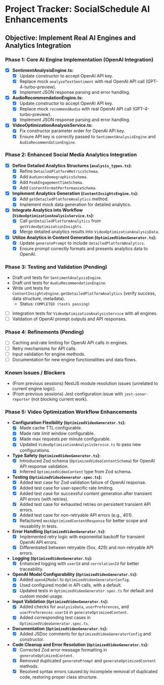 # Project Tracker: SocialSchedule AI Enhancements

## Objective: Implement Real AI Engines and Analytics Integration

### Phase 1: Core AI Engine Implementation (OpenAI Integration)
- [x] **SentimentAnalysisEngine.ts:**
  - [x] Update constructor to accept OpenAI API key.
  - [x] Replace mock `analyzeTextSentiment` with real OpenAI API call (GPT-4-turbo-preview).
  - [x] Implement JSON response parsing and error handling.
- [x] **AudioRecommendationEngine.ts:**
  - [x] Update constructor to accept OpenAI API key.
  - [x] Replace mock `recommendAudio` with real OpenAI API call (GPT-4-turbo-preview).
  - [x] Implement JSON response parsing and error handling.
- [x] **VideoOptimizationAnalysisService.ts:**
  - [x] Fix constructor parameter order for OpenAI API key.
  - [x] Ensure API key is correctly passed to `SentimentAnalysisEngine` and `AudioRecommendationEngine`.

### Phase 2: Enhanced Social Media Analytics Integration
- [x] **Define Detailed Analytics Structures (`analysis_types.ts`):**
  - [x] Refine `DetailedPlatformMetricsSchema`.
  - [x] Add `AudienceDemographicsSchema`.
  - [x] Add `PeakEngagementTimeSchema`.
  - [x] Add `ContentFormatPerformanceSchema`.
- [x] **Implement Analytics Generation (`ContentInsightsEngine.ts`):**
  - [x] Add `getDetailedPlatformAnalytics` method.
  - [x] Implement mock data generation for detailed analytics.
- [x] **Integrate Analytics into Workflow (`VideoOptimizationAnalysisService.ts`):**
  - [x] Call `getDetailedPlatformAnalytics` from `getVideoOptimizationInsights`.
  - [x] Merge detailed analytics results into `VideoOptimizationAnalysisData`.
- [x] **Utilize Analytics in Content Generation (`OptimizedVideoGenerator.ts`):**
  - [x] Update `generatePrompt` to include `detailedPlatformAnalytics`.
  - [x] Ensure prompt correctly formats and presents analytics data to OpenAI.

### Phase 3: Testing and Validation (Pending)
- Draft unit tests for `SentimentAnalysisEngine`.
- Draft unit tests for `AudioRecommendationEngine`.
- Write unit tests for `ContentInsightsEngine.getDetailedPlatformAnalytics` (verify success, data structure, metadata).
  - Status: `COMPLETED (tests passing)`
- [ ] Integration tests for `VideoOptimizationAnalysisService` with all engines.
- [ ] Validation of OpenAI prompt outputs and API responses.

### Phase 4: Refinements (Pending)
- [ ] Caching and rate limiting for OpenAI API calls in engines.
- [ ] Retry mechanisms for API calls.
- [ ] Input validation for engine methods.
- [ ] Documentation for new engine functionalities and data flows.

### Known Issues / Blockers
- (From previous sessions) NestJS module resolution issues (unrelated to current engine logic).
- (From previous sessions) Jest configuration issue with `jest-sonar-reporter` (not blocking current work).

### Phase 5: Video Optimization Workflow Enhancements
- **Configuration Flexibility (`OptimizedVideoGenerator.ts`):**
  - [x] Made cache TTL configurable.
  - [x] Made rate limit window configurable.
  - [x] Made max requests per minute configurable.
  - [x] Updated `VideoOptimizationAnalysisService.ts` to pass new configurations.
- **Type Safety (`OptimizedVideoGenerator.ts`):**
  - [x] Introduced Zod schema (`OptimizedVideoContentSchema`) for OpenAI API response validation.
  - [x] Inferred `OptimizedVideoContent` type from Zod schema.
- **Testing (`OptimizedVideoGenerator.spec.ts`):**
  - [x] Added test case for Zod validation failure of OpenAI response.
  - [x] Added test case for user-specific rate limiting.
  - [x] Added test case for successful content generation after transient API errors (with retries).
  - [x] Added test case for exhausted retries on persistent transient API errors.
  - [x] Added test case for non-retryable API errors (e.g., 401).
  - [x] Refactored `mockOptimizedContentResponse` for better scope and reusability in tests.
- **Error Handling (`OptimizedVideoGenerator.ts`):**
  - [x] Implemented retry logic with exponential backoff for transient OpenAI API errors.
  - [x] Differentiated between retryable (5xx, 429) and non-retryable API errors.
- **Logging (`OptimizedVideoGenerator.ts`):**
  - [x] Enhanced logging with `userId` and `correlationId` for better traceability.
- **OpenAI Model Configurability (`OptimizedVideoGenerator.ts`):**
  - [x] Added `openAIModel` to `OptimizedVideoGeneratorConfig`.
  - [x] Used configured model in API calls, with a default.
  - [x] Updated tests in `OptimizedVideoGenerator.spec.ts` for default and custom model usage.
- **Input Validation (`OptimizedVideoGenerator.ts`):**
  - [x] Added checks for `analysisData`, `userPreferences`, and `userPreferences.userId` in `generateOptimizedContent`.
  - [x] Added corresponding test cases in `OptimizedVideoGenerator.spec.ts`.
- **Documentation (`OptimizedVideoGenerator.ts`):**
  - [x] Added JSDoc comments for `OptimizedVideoGeneratorConfig` and constructor.

- **Code Cleanup and Error Resolution (`OptimizedVideoGenerator.ts`):**
  - [x] Corrected Zod error message formatting in `generateOptimizedContent`.
  - [x] Removed duplicated `generatePrompt` and `generateOptimizedContent` methods.
  - [x] Resolved syntax errors caused by incomplete removal of duplicated code, restoring proper class structure.

